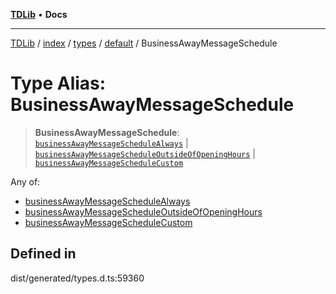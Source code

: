 [**TDLib**](../../../../../../README.md) • **Docs**

***

[TDLib](../../../../../../modules.md) / [index](../../../../../README.md) / [types](../../../README.md) / [default](../README.md) / BusinessAwayMessageSchedule

# Type Alias: BusinessAwayMessageSchedule

> **BusinessAwayMessageSchedule**: [`businessAwayMessageScheduleAlways`](businessAwayMessageScheduleAlways.md) \| [`businessAwayMessageScheduleOutsideOfOpeningHours`](businessAwayMessageScheduleOutsideOfOpeningHours.md) \| [`businessAwayMessageScheduleCustom`](businessAwayMessageScheduleCustom.md)

Any of:
- [businessAwayMessageScheduleAlways](businessAwayMessageScheduleAlways.md)
- [businessAwayMessageScheduleOutsideOfOpeningHours](businessAwayMessageScheduleOutsideOfOpeningHours.md)
- [businessAwayMessageScheduleCustom](businessAwayMessageScheduleCustom.md)

## Defined in

dist/generated/types.d.ts:59360
